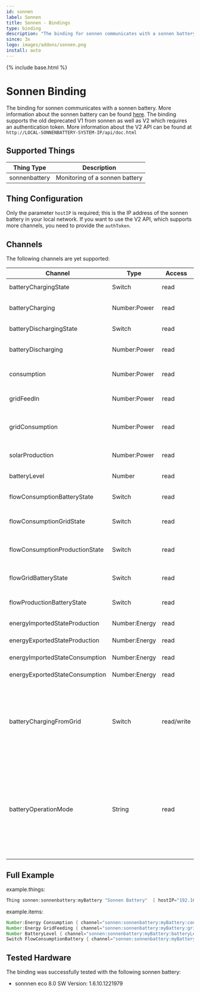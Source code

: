 ```yaml
---
id: sonnen
label: Sonnen
title: Sonnen - Bindings
type: binding
description: "The binding for sonnen communicates with a sonnen battery."
since: 3x
logo: images/addons/sonnen.png
install: auto
---
```


<!-- Attention authors: Do not edit directly. Please add your changes to the appropriate source repository -->

{% include base.html %}

# Sonnen Binding

<AddonLogo />

The binding for sonnen communicates with a sonnen battery.
More information about the sonnen battery can be found [here](https://sonnen.de/).
The binding supports the old deprecated V1 from sonnen as well as V2 which requires an authentication token.
More information about the V2 API can be found at `http://LOCAL-SONNENBATTERY-SYSTEM-IP/api/doc.html`

## Supported Things

| Thing Type    | Description                    |
| ------------- | ------------------------------ |
| sonnenbattery | Monitoring of a sonnen battery |

## Thing Configuration

Only the parameter `hostIP` is required; this is the IP address of the sonnen battery in your local network.
If you want to use the V2 API, which supports more channels, you need to provide the `authToken`.

## Channels

The following channels are yet supported:

| Channel                        | Type          | Access     | Description                                                                                                                                                                                                                                                                                           |
|--------------------------------|---------------|------------|-------------------------------------------------------------------------------------------------------------------------------------------------------------------------------------------------------------------------------------------------------------------------------------------------------|
| batteryChargingState           | Switch        | read       | Indicates if the Battery is charging at that moment                                                                                                                                                                                                                                                   |
| batteryCharging                | Number:Power  | read       | Indicates the actual current charging the Battery. Otherwise 0.                                                                                                                                                                                                                                       |
| batteryDischargingState        | Switch        | read       | Indicates if the Battery is discharging at that moment                                                                                                                                                                                                                                                |
| batteryDischarging             | Number:Power  | read       | Indicates the actual current discharging the Battery. Otherwise 0.                                                                                                                                                                                                                                    |
| consumption                    | Number:Power  | read       | Indicates the actual consumption of the consumer in watt                                                                                                                                                                                                                                              |
| gridFeedIn                     | Number:Power  | read       | Indicates the actual current feeding to the Grid in watt.0 if nothing is feeded                                                                                                                                                                                                                       |
| gridConsumption                | Number:Power  | read       | Indicates the actual current consumption from the Grid in watt.0 if nothing is received                                                                                                                                                                                                               |
| solarProduction                | Number:Power  | read       | Indicates the actual production of the Solar system in watt                                                                                                                                                                                                                                           |
| batteryLevel                   | Number        | read       | Indicates the actual Battery Level in % from 0 - 100                                                                                                                                                                                                                                                  |
| flowConsumptionBatteryState    | Switch        | read       | Indicates if there is a current flow from Battery towards Consumption                                                                                                                                                                                                                                 |
| flowConsumptionGridState       | Switch        | read       | Indicates if there is a current flow from Grid towards Consumption                                                                                                                                                                                                                                    |
| flowConsumptionProductionState | Switch        | read       | Indicates if there is a current flow from Solar Production towards Consumption                                                                                                                                                                                                                        |
| flowGridBatteryState           | Switch        | read       | Indicates if there is a current flow from Grid towards Battery                                                                                                                                                                                                                                        |
| flowProductionBatteryState     | Switch        | read       | Indicates if there is a current flow from Production towards Battery                                                                                                                                                                                                                                  |
| energyImportedStateProduction  | Number:Energy | read       | Indicates the imported kWh Production                                                                                                                                                                                                                                                                 |
| energyExportedStateProduction  | Number:Energy | read       | Indicates the exported kWh Production                                                                                                                                                                                                                                                                 |
| energyImportedStateConsumption | Number:Energy | read       | Indicates the imported kWh Consumption                                                                                                                                                                                                                                                                |
| energyExportedStateConsumption | Number:Energy | read       | Indicates the exported kWh Consumption                                                                                                                                                                                                                                                                |
| batteryChargingFromGrid        | Switch        | read/write | Starts and stops the active battery charging from Grid. Note: "Write-API" in Software-Integration page of the local web interface from the sonnen battery must be activated and the given token must be entered in authentication token field of the binding                                          |
| batteryOperationMode           | String        | read       | Indicates if the Battery is operating in automatic or manual mode. Manual mode is required for active charging the battery. Assure that the battery is in automatic mode if you don't actively charge the battery.Changing the operation mode is happening with the channel "batteryChargingFromGrid" |

## Full Example

example.things:

```java
Thing sonnen:sonnenbattery:myBattery "Sonnen Battery"  [ hostIP="192.168.0.10"]
```

example.items:

```java
Number:Energy Consumption { channel="sonnen:sonnenbattery:myBattery:consumption" }
Number:Energy GridFeeding { channel="sonnen:sonnenbattery:myBattery:gridFeedIn" }
Number BatteryLevel { channel="sonnen:sonnenbattery:myBattery:batteryLevel" }
Switch FlowConsumptionBattery { channel="sonnen:sonnenbattery:myBattery:flowConsumptionBattery" }
```

## Tested Hardware

The binding was successfully tested with the following sonnen battery:

- sonnnen eco 8.0 SW Version: 1.6.10.1221979
